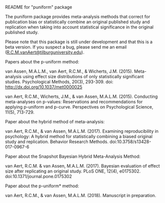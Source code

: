 README for "puniform" package

The puniform package provides meta-analysis methods that correct for
publication bias or statistically combine an original published study and 
replication when taking into account statistical significance in the original 
published study.

Please note that this package is still under development and that this is a beta 
version. If you suspect a bug, please send me an email (R.C.M.vanAert@tilburguniversity.edu).

Papers about the p-uniform method:

van Assen, M.A.L.M., van Aert, R.C.M., & Wicherts, J.M. (2015). Meta-analysis using effect size distributions of only statistically significant studies. Psychological Methods, 20(3), 293-309. doi: http://dx.doi.org/10.1037/met0000025

van Aert, R.C.M., Wicherts, J.M., & van Assen, M.A.L.M. (2015). Conducting meta-analyses on p-values: Reservations and recommendations for applying p-uniform and p-curve. Perspectives on 
Psychological Science, 11(5), 713-729.

Paper about the hybrid method of meta-analysis:

van Aert, R.C.M., & van Assen, M.A.L.M. (2017). Examining reproducibility in 
psychology: A hybrid method for statistically combining a biased original study 
and replication. Behavior Research Methods. doi:10.3758/s13428-017-0967-6

Paper about the Snapshot Bayesian Hybrid Meta-Analysis Method:

van Aert, R.C.M. & van Assen, M.A.L.M. (2017). Bayesian evaluation of effect size 
after replicating an original study. PLoS ONE, 12(4), e0175302. doi:10.1371/journal.pone.0175302

Paper about the p-uniform* method:

van Aert, R.C.M., & van Assen, M.A.L.M. (2018). Manuscript in preparation.